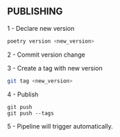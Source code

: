 ## PUBLISHING

1 - Declare new version

```sh
poetry version <new_version>
```

2 - Commit version change

3 - Create a tag with new version

```sh
git tag <new_version>
```

4 - Publish
```
git push
git push --tags
```

5 - Pipeline will trigger automatically.
